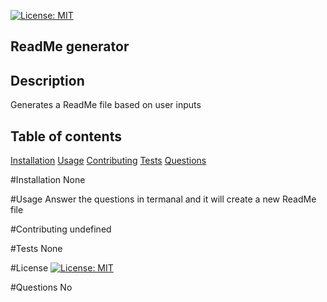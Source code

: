 [![License: MIT](https://img.shields.io/badge/License-MIT-yellow.svg)](https://opensource.org/licenses/MIT)

## ReadMe generator

## Description
Generates a ReadMe file based on user inputs

## Table of contents
[Installation](#installation)
[Usage](#usage)
[Contributing](#contributing)
[Tests](#tests)
[Questions](#questions)

#Installation
None

#Usage
Answer the questions in termanal and it will create a new ReadMe file

#Contributing
undefined

#Tests
None

#License
[![License: MIT](https://img.shields.io/badge/License-MIT-yellow.svg)](https://opensource.org/licenses/MIT)

#Questions
No